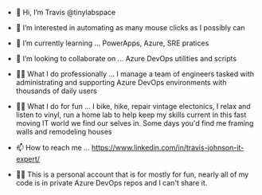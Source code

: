 - 👋 Hi, I’m Travis @tinylabspace
- 👀 I’m interested in automating as many mouse clicks as I possibly can
- 🌱 I’m currently learning ... PowerApps, Azure, SRE pratices
- 💞️ I’m looking to collaborate on ... Azure DevOps utilities and scripts
- 👨‍💻 What I do professionally ... I manage a team of engineers tasked with administrating and supporting Azure DevOps environments with thousands of daily users
- 👷‍♂️ What I do for fun ... I bike, hike, repair vintage electonics, I relax and listen to vinyl, run a home lab to help keep my skills current in this fast moving IT world we find our selves in. Some days you'd find me framing walls and remodeling houses 
- 📫 How to reach me ... https://www.linkedin.com/in/travis-johnson-it-expert/

- 👨‍💻 This is a personal account that is for mostly for fun, nearly all of my code is in private Azure DevOps repos and I can't share it.

<!---
tinylabspace/tinylabspace is a ✨ special ✨ repository because its `README.md` (this file) appears on your GitHub profile.
You can click the Preview link to take a look at your changes.
--->
